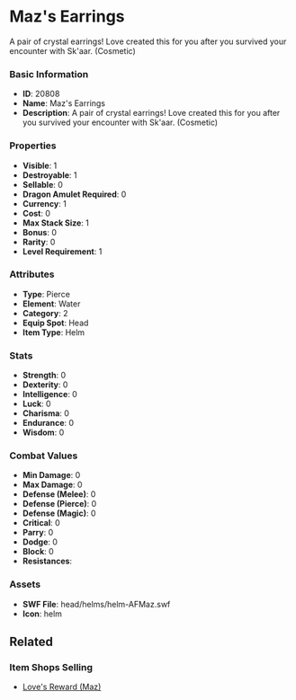 # Maz's Earrings

A pair of crystal earrings! Love created this for you after you survived your encounter with Sk'aar. (Cosmetic)

### Basic Information

- **ID**: 20808
- **Name**: Maz&#039;s Earrings
- **Description**: A pair of crystal earrings! Love created this for you after you survived your encounter with Sk&#039;aar. (Cosmetic)

### Properties

- **Visible**: 1
- **Destroyable**: 1
- **Sellable**: 0
- **Dragon Amulet Required**: 0
- **Currency**: 1
- **Cost**: 0
- **Max Stack Size**: 1
- **Bonus**: 0
- **Rarity**: 0
- **Level Requirement**: 1

### Attributes

- **Type**: Pierce
- **Element**: Water
- **Category**: 2
- **Equip Spot**: Head
- **Item Type**: Helm

### Stats

- **Strength**: 0
- **Dexterity**: 0
- **Intelligence**: 0
- **Luck**: 0
- **Charisma**: 0
- **Endurance**: 0
- **Wisdom**: 0

### Combat Values

- **Min Damage**: 0
- **Max Damage**: 0
- **Defense (Melee)**: 0
- **Defense (Pierce)**: 0
- **Defense (Magic)**: 0
- **Critical**: 0
- **Parry**: 0
- **Dodge**: 0
- **Block**: 0
- **Resistances**: 

### Assets

- **SWF File**: head/helms/helm-AFMaz.swf
- **Icon**: helm

## Related

### Item Shops Selling

- [Love's Reward (Maz)](../item-shops/731-love-s-reward-maz.md)

